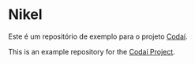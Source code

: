 # Nikel

Este é um repositório de exemplo para o projeto [Codaí](https://plataforma.growdev.com.br/curso/codai).

This is an example repository for the [Codaí Project](https://plataforma.growdev.com.br/curso/codai).
